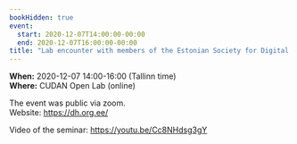 ```yaml
---
bookHidden: true
event:
  start: 2020-12-07T14:00:00-00:00
  end: 2020-12-07T16:00:00-00:00
title: "Lab encounter with members of the Estonian Society for Digital Humanities"
---
```


**When:** 2020-12-07 14:00-16:00 (Tallinn time)  
**Where:** CUDAN Open Lab (online) 

The event was public via zoom.  
Website: https://dh.org.ee/  

Video of the seminar: https://youtu.be/Cc8NHdsg3gY
